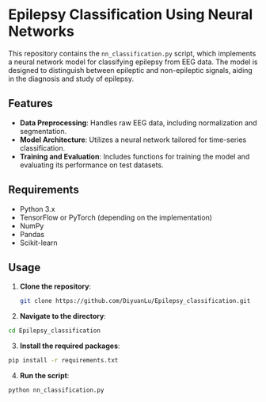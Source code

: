 # Epilepsy Classification Using Neural Networks

This repository contains the `nn_classification.py` script, which implements a neural network model for classifying epilepsy from EEG data. The model is designed to distinguish between epileptic and non-epileptic signals, aiding in the diagnosis and study of epilepsy.

## Features

- **Data Preprocessing**: Handles raw EEG data, including normalization and segmentation.
- **Model Architecture**: Utilizes a neural network tailored for time-series classification.
- **Training and Evaluation**: Includes functions for training the model and evaluating its performance on test datasets.

## Requirements

- Python 3.x
- TensorFlow or PyTorch (depending on the implementation)
- NumPy
- Pandas
- Scikit-learn

## Usage

1. **Clone the repository**:

   ```bash
   git clone https://github.com/DiyuanLu/Epilepsy_classification.git
   ```

2. **Navigate to the directory**:
  ```bash
  cd Epilepsy_classification
```

3. **Install the required packages**:
  ```bash
  pip install -r requirements.txt
  ```

4. **Run the script**:
  ```bash
  python nn_classification.py
```
